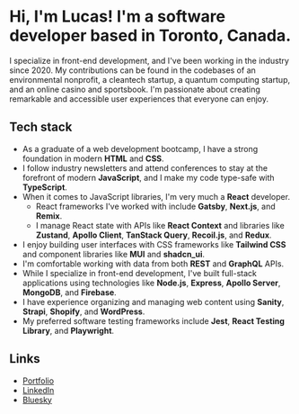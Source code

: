 # Hi, I'm Lucas! I'm a software developer based in Toronto, Canada.

I specialize in front-end development, and I've been working in the industry since 2020. My contributions can be found in the codebases of an environmental nonprofit, a cleantech startup, a quantum computing startup, and an online casino and sportsbook. I'm passionate about creating remarkable and accessible user experiences that everyone can enjoy.

## Tech stack

- As a graduate of a web development bootcamp, I have a strong foundation in modern __HTML__ and __CSS__.
- I follow industry newsletters and attend conferences to stay at the forefront of modern __JavaScript__, and I make my code type-safe with __TypeScript__.
- When it comes to JavaScript libraries, I'm very much a __React__ developer.
  - React frameworks I've worked with include __Gatsby__, __Next.js__, and __Remix__.
  - I manage React state with APIs like __React Context__ and libraries like __Zustand__, __Apollo Client__, __TanStack Query__, __Recoil.js__, and __Redux__.
- I enjoy building user interfaces with CSS frameworks like __Tailwind CSS__ and component libraries like __MUI__ and __shadcn_ui__.
- I'm comfortable working with data from both __REST__ and __GraphQL__ APIs.
- While I specialize in front-end development, I've built full-stack applications using technologies like __Node.js__, __Express__, __Apollo Server__, __MongoDB__, and __Firebase__.
- I have experience organizing and managing web content using __Sanity__, __Strapi__, __Shopify__, and __WordPress__.
- My preferred software testing frameworks include __Jest__, __React Testing Library__, and __Playwright__.

## Links
- [Portfolio](https://lucassilbernagel.com/)
- [LinkedIn](https://www.linkedin.com/in/lucassilbernagel/)
- [Bluesky](https://bsky.app/profile/lucassilbernagel.com)

